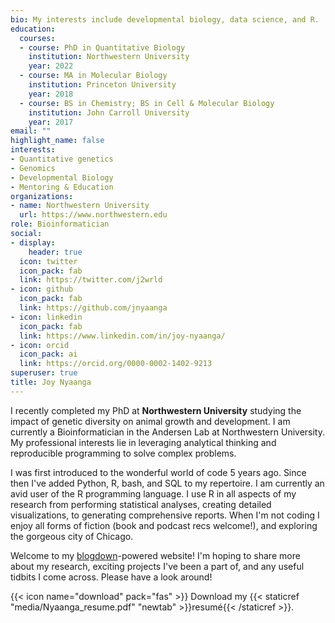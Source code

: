 ```yaml
---
bio: My interests include developmental biology, data science, and R.
education:
  courses:
  - course: PhD in Quantitative Biology
    institution: Northwestern University
    year: 2022
  - course: MA in Molecular Biology
    institution: Princeton University
    year: 2018
  - course: BS in Chemistry; BS in Cell & Molecular Biology
    institution: John Carroll University
    year: 2017
email: ""
highlight_name: false
interests:
- Quantitative genetics
- Genomics
- Developmental Biology
- Mentoring & Education
organizations:
- name: Northwestern University
  url: https://www.northwestern.edu
role: Bioinformatician
social:
- display:
    header: true
  icon: twitter
  icon_pack: fab
  link: https://twitter.com/j2wrld
- icon: github
  icon_pack: fab
  link: https://github.com/jnyaanga
- icon: linkedin
  icon_pack: fab
  link: https://www.linkedin.com/in/joy-nyaanga/
- icon: orcid
  icon_pack: ai
  link: https://orcid.org/0000-0002-1402-9213
superuser: true
title: Joy Nyaanga
---
```

I recently completed my PhD at **Northwestern University** studying the impact of 
genetic diversity on animal growth and development. I am currently a Bioinformatician 
in the Andersen Lab at Northwestern University. My professional interests lie in 
leveraging analytical thinking and reproducible programming to solve complex problems. 

I was first introduced to the wonderful world of code 5 years ago. Since then I've added 
Python, R, bash, and SQL to my repertoire. I am currently an avid user of the R programming language. 
I use R in all aspects of my research from performing statistical analyses, creating detailed visualizations,
to generating comprehensive reports. When I'm not coding I enjoy all forms of fiction (book and podcast recs welcome!), 
and exploring the gorgeous city of Chicago.

Welcome to my [blogdown](https://github.com/rstudio/blogdown)-powered website! I'm hoping to share more about my research,
exciting projects I've been a part of, and any useful tidbits I come across. Please have a look around!


{{< icon name="download" pack="fas" >}} Download my {{< staticref "media/Nyaanga_resume.pdf" "newtab" >}}resumé{{< /staticref >}}.
